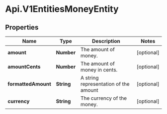# Api.V1EntitiesMoneyEntity

## Properties

Name | Type | Description | Notes
------------ | ------------- | ------------- | -------------
**amount** | **Number** | The amount of money. | [optional] 
**amountCents** | **Number** | The amount of money in cents. | [optional] 
**formattedAmount** | **String** | A string representation of the amount | [optional] 
**currency** | **String** | The currency of the money. | [optional] 


